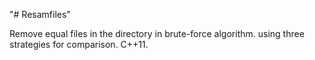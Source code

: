 "# Resamfiles" 

Remove equal files in the directory in brute-force algorithm.
using three strategies for comparison. C++11.